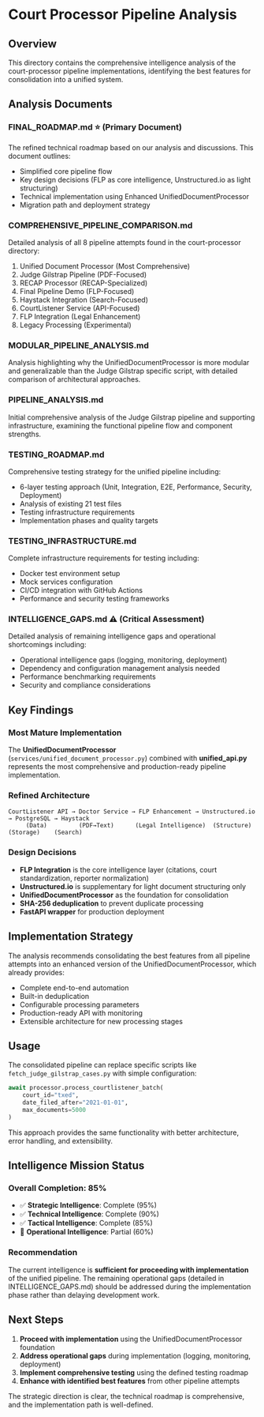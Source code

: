 # Court Processor Pipeline Analysis

## Overview

This directory contains the comprehensive intelligence analysis of the court-processor pipeline implementations, identifying the best features for consolidation into a unified system.

## Analysis Documents

### **FINAL_ROADMAP.md** ⭐ (Primary Document)
The refined technical roadmap based on our analysis and discussions. This document outlines:
- Simplified core pipeline flow
- Key design decisions (FLP as core intelligence, Unstructured.io as light structuring)
- Technical implementation using Enhanced UnifiedDocumentProcessor
- Migration path and deployment strategy

### **COMPREHENSIVE_PIPELINE_COMPARISON.md**
Detailed analysis of all 8 pipeline attempts found in the court-processor directory:
1. Unified Document Processor (Most Comprehensive)
2. Judge Gilstrap Pipeline (PDF-Focused)
3. RECAP Processor (RECAP-Specialized)
4. Final Pipeline Demo (FLP-Focused)
5. Haystack Integration (Search-Focused)
6. CourtListener Service (API-Focused)
7. FLP Integration (Legal Enhancement)
8. Legacy Processing (Experimental)

### **MODULAR_PIPELINE_ANALYSIS.md**
Analysis highlighting why the UnifiedDocumentProcessor is more modular and generalizable than the Judge Gilstrap specific script, with detailed comparison of architectural approaches.

### **PIPELINE_ANALYSIS.md**
Initial comprehensive analysis of the Judge Gilstrap pipeline and supporting infrastructure, examining the functional pipeline flow and component strengths.

### **TESTING_ROADMAP.md**
Comprehensive testing strategy for the unified pipeline including:
- 6-layer testing approach (Unit, Integration, E2E, Performance, Security, Deployment)
- Analysis of existing 21 test files
- Testing infrastructure requirements
- Implementation phases and quality targets

### **TESTING_INFRASTRUCTURE.md**
Complete infrastructure requirements for testing including:
- Docker test environment setup
- Mock services configuration
- CI/CD integration with GitHub Actions
- Performance and security testing frameworks

### **INTELLIGENCE_GAPS.md** ⚠️ (Critical Assessment)
Detailed analysis of remaining intelligence gaps and operational shortcomings including:
- Operational intelligence gaps (logging, monitoring, deployment)
- Dependency and configuration management analysis needed
- Performance benchmarking requirements
- Security and compliance considerations

## Key Findings

### **Most Mature Implementation**
The **UnifiedDocumentProcessor** (`services/unified_document_processor.py`) combined with **unified_api.py** represents the most comprehensive and production-ready pipeline implementation.

### **Refined Architecture**
```
CourtListener API → Doctor Service → FLP Enhancement → Unstructured.io → PostgreSQL → Haystack
     (Data)         (PDF→Text)      (Legal Intelligence)  (Structure)    (Storage)    (Search)
```

### **Design Decisions**
- **FLP Integration** is the core intelligence layer (citations, court standardization, reporter normalization)
- **Unstructured.io** is supplementary for light document structuring only
- **UnifiedDocumentProcessor** as the foundation for consolidation
- **SHA-256 deduplication** to prevent duplicate processing
- **FastAPI wrapper** for production deployment

## Implementation Strategy

The analysis recommends consolidating the best features from all pipeline attempts into an enhanced version of the UnifiedDocumentProcessor, which already provides:

- Complete end-to-end automation
- Built-in deduplication
- Configurable processing parameters
- Production-ready API with monitoring
- Extensible architecture for new processing stages

## Usage

The consolidated pipeline can replace specific scripts like `fetch_judge_gilstrap_cases.py` with simple configuration:

```python
await processor.process_courtlistener_batch(
    court_id="txed",
    date_filed_after="2021-01-01",
    max_documents=5000
)
```

This approach provides the same functionality with better architecture, error handling, and extensibility.

## Intelligence Mission Status

### **Overall Completion: 85%**
- ✅ **Strategic Intelligence**: Complete (95%)
- ✅ **Technical Intelligence**: Complete (90%) 
- ✅ **Tactical Intelligence**: Complete (85%)
- 🔸 **Operational Intelligence**: Partial (60%)

### **Recommendation**
The current intelligence is **sufficient for proceeding with implementation** of the unified pipeline. The remaining operational gaps (detailed in INTELLIGENCE_GAPS.md) should be addressed during the implementation phase rather than delaying development work.

## Next Steps

1. **Proceed with implementation** using the UnifiedDocumentProcessor foundation
2. **Address operational gaps** during implementation (logging, monitoring, deployment)
3. **Implement comprehensive testing** using the defined testing roadmap
4. **Enhance with identified best features** from other pipeline attempts

The strategic direction is clear, the technical roadmap is comprehensive, and the implementation path is well-defined.